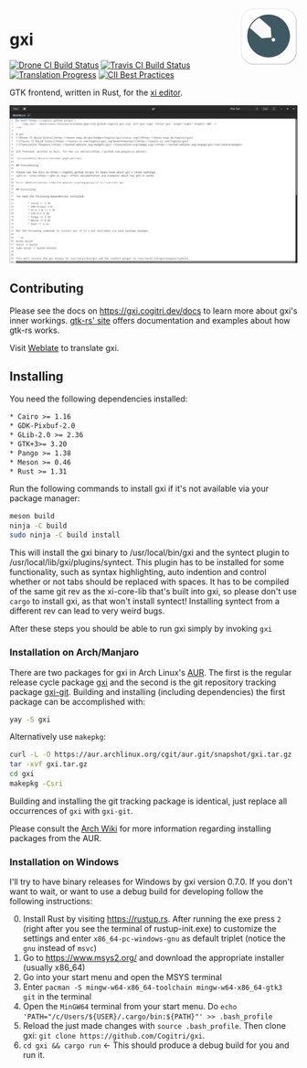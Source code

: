 <a href="https://cogitri.github.io/gxi">
    <img src="./data/icons//hicolor/scalable/apps/com.github.Cogitri.gxi.svg" alt="gxi logo" title="gxi" align="right" height="100" />
</a>

# gxi
[![Drone CI Build Status](https://drone.exqa.de/api/badges/Cogitri/gxi/status.svg)](https://drone.exqa.de/Cogitri/gxi)
[![Travis CI Build Status](https://travis-ci.com/Cogitri/gxi.svg?branch=master)](https://travis-ci.com/Cogitri/gxi)
[![Translation Progress](https://hosted.weblate.org/widgets/gxi/-/translation/svg-badge.svg)](https://hosted.weblate.org/engage/gxi/?utm_source=widget)
[![CII Best Practices](https://bestpractices.coreinfrastructure.org/projects/2711/badge)](https://bestpractices.coreinfrastructure.org/projects/2711)

GTK frontend, written in Rust, for the [xi editor](https://github.com/google/xi-editor).

![screenshot](/data/screenshot.png?raw=true)

## Contributing

Please see the docs on https://gxi.cogitri.dev/docs to learn more about gxi's inner workings. 
[gtk-rs' site](https://gtk-rs.org/) offers documentation and examples about how gtk-rs works.

Visit [Weblate](https://hosted.weblate.org/engage/gxi/) to translate gxi.

## Installing

You need the following dependencies installed:

	* Cairo >= 1.16
	* GDK-Pixbuf-2.0
	* GLib-2.0 >= 2.36
	* GTK+3>= 3.20
	* Pango >= 1.38
	* Meson >= 0.46
	* Rust >= 1.31

Run the following commands to install gxi if it's not available via your package manager:

```sh
meson build
ninja -C build
sudo ninja -C build install
```

This will install the gxi binary to /usr/local/bin/gxi and the syntect plugin to /usr/local/lib/gxi/plugins/syntect.
This plugin has to be installed for some functionality, such as syntax highlighting, auto indention and control
whether or not tabs should be replaced with spaces. It has to be compiled of the same git rev as the xi-core-lib
that's built into gxi, so please don't use `cargo` to install gxi, as that won't install syntect! Installing syntect
from a different rev can lead to very weird bugs.


After these steps you should be able to run gxi simply by invoking `gxi`

### Installation on Arch/Manjaro

There are two packages for gxi in Arch Linux's
[AUR](https://aur.archlinux.org/). The first is the regular release cycle
package [gxi](https://aur.archlinux.org/packages/gxi/) and the second is the git
repository tracking package
[gxi-git](https://aur.archlinux.org/packages/gxi-git/). Building and installing
(including dependencies) the first package can be accomplished with:

```sh
yay -S gxi
```

Alternatively use `makepkg`:

```sh
curl -L -O https://aur.archlinux.org/cgit/aur.git/snapshot/gxi.tar.gz
tar -xvf gxi.tar.gz
cd gxi
makepkg -Csri
```

Building and installing the git tracking package is identical, just replace all occurrences of
`gxi` with `gxi-git`.

Please consult the [Arch Wiki](https://wiki.archlinux.org/index.php/Arch_User_Repository#Installing_packages)
for more information regarding installing packages from the AUR.

### Installation on Windows

I'll try to have binary releases for Windows by gxi version 0.7.0. If you don't want to wait,
or want to use a debug build for developing follow the following instructions:

0) Install Rust by visiting https://rustup.rs. After running the exe press `2` (right after you see the terminal of rustup-init.exe) to customize the settings and enter `x86_64-pc-windows-gnu` as default triplet (notice the `gnu` instead of `msvc`)
1) Go to https://www.msys2.org/ and download the appropriate installer (usually x86_64)
2) Go into your start menu and open the MSYS terminal
3) Enter `pacman -S mingw-w64-x86_64-toolchain mingw-w64-x86_64-gtk3 git` in the terminal
4) Open the `MinGW64` terminal from your start menu. Do `echo 'PATH="/c/Users/${USER}/.cargo/bin:${PATH}"' >> .bash_profile`
5) Reload the just made changes with `source .bash_profile`. Then clone gxi: `git clone https://github.com/Cogitri/gxi`.
6) `cd gxi && cargo run` <- This should produce a debug build for you and run it.
